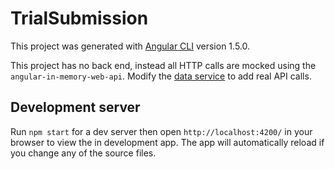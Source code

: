 # TrialSubmission

This project was generated with [Angular CLI](https://github.com/angular/angular-cli) version 1.5.0.

This project has no back end, instead all HTTP calls are mocked using the `angular-in-memory-web-api`. Modify the [data service](https://github.com/jabrah/flo-start/blob/master/src/app/data/data.service.ts) to add real API calls.

## Development server

Run `npm start` for a dev server then open `http://localhost:4200/` in your browser to view the in development app. The app will automatically reload if you change any of the source files.

